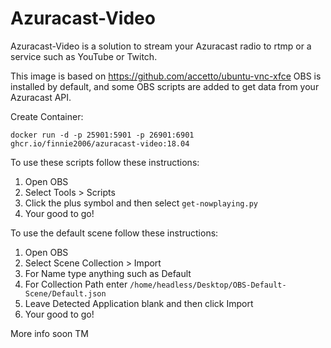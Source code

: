 # Azuracast-Video
Azuracast-Video is a solution to stream your Azuracast radio to rtmp or a service such as YouTube or Twitch.

This image is based on https://github.com/accetto/ubuntu-vnc-xfce OBS is installed by default, and some OBS scripts are added to get data from your Azuracast API. 

Create Container: 

``` docker run -d -p 25901:5901 -p 26901:6901 ghcr.io/finnie2006/azuracast-video:18.04 ```

To use these scripts follow these instructions:
1. Open OBS
2. Select Tools > Scripts
3. Click the plus symbol and then select `get-nowplaying.py`
4. Your good to go!

To use the default scene follow these instructions:
1. Open OBS
2. Select Scene Collection > Import
3. For Name type anything such as Default
4. For Collection Path enter `/home/headless/Desktop/OBS-Default-Scene/Default.json`
5. Leave Detected Application blank and then click Import
6. Your good to go!


More info soon TM
